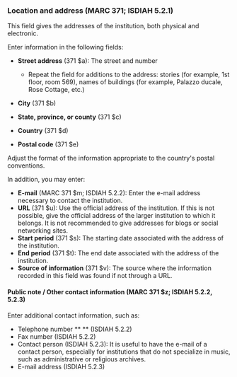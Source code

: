 ### Location and address (MARC 371; ISDIAH 5.2.1)

This field gives the addresses of the institution, both physical and electronic.

Enter information in the following fields:

- **Street address** (371 $a): The street and number

  - Repeat the field for additions to the address: stories (for example, 1st floor, room 569), names of buildings (for example, Palazzo ducale, Rose Cottage, etc.)
- **City** (371 $b)
- **State, province, or county** (371 $c)
- **Country** (371 $d)
- **Postal code** (371 $e)

Adjust the format of the information appropriate to the country's postal conventions.

In addition, you may enter:

- **E-mail** (MARC 371 $m; ISDIAH 5.2.2): Enter the e-mail address necessary to contact the institution.
- **URL** (371 $u): Use the official address of the institution. If this is not possible, give the official address of the larger institution to which it belongs. It is not recommended to give addresses for blogs or social networking sites.
- **Start period** (371 $s): The starting date associated with the address of the institution.
- **End period** (371 $t): The end date associated with the address of the institution.
- **Source of information** (371 $v): The source where the information recorded in this field was found if not through a URL.



#### Public note / Other contact information (MARC 371 $z; ISDIAH 5.2.2, 5.2.3)

Enter additional contact information, such as:

- Telephone number  ** ** (ISDIAH 5.2.2)
- Fax number (ISDIAH 5.2.2)
- Contact person (ISDIAH 5.2.3): It is useful to have the e-mail of a contact person, especially for institutions that do not specialize in music, such as administrative or religious archives.
- E-mail address  (ISDIAH 5.2.3)